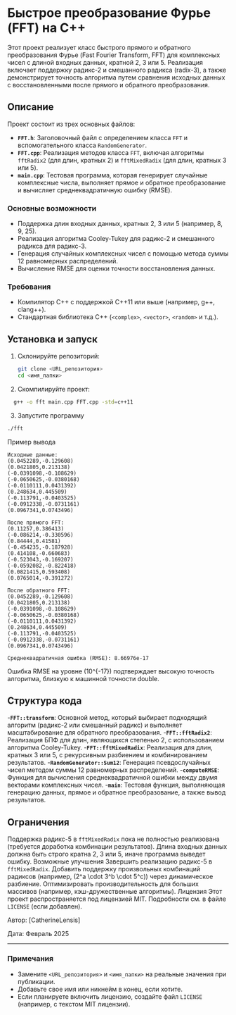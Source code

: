 # Быстрое преобразование Фурье (FFT) на C++

Этот проект реализует класс быстрого прямого и обратного преобразования Фурье (Fast Fourier Transform, FFT) для комплексных чисел с длиной входных данных, кратной 2, 3 или 5. Реализация включает поддержку радикс-2 и смешанного радикса (radix-3), а также демонстрирует точность алгоритма путем сравнения исходных данных с восстановленными после прямого и обратного преобразования.

## Описание

Проект состоит из трех основных файлов:
- **`FFT.h`**: Заголовочный файл с определением класса `FFT` и вспомогательного класса `RandomGenerator`.
- **`FFT.cpp`**: Реализация методов класса `FFT`, включая алгоритмы `fftRadix2` (для длин, кратных 2) и `fftMixedRadix` (для длин, кратных 3 или 5).
- **`main.cpp`**: Тестовая программа, которая генерирует случайные комплексные числа, выполняет прямое и обратное преобразование и вычисляет среднеквадратичную ошибку (RMSE).

### Основные возможности
- Поддержка длин входных данных, кратных 2, 3 или 5 (например, 8, 9, 25).
- Реализация алгоритма Cooley-Tukey для радикс-2 и смешанного радикса для радикс-3.
- Генерация случайных комплексных чисел с помощью метода суммы 12 равномерных распределений.
- Вычисление RMSE для оценки точности восстановления данных.

### Требования
- Компилятор C++ с поддержкой C++11 или выше (например, g++, clang++).
- Стандартная библиотека C++ (`<complex>`, `<vector>`, `<random>` и т.д.).

## Установка и запуск

1. Склонируйте репозиторий:
   ```bash
   git clone <URL_репозитория>
   cd <имя_папки>
   ```
2. Скомпилируйте проект:
 ```bash
   g++ -o fft main.cpp FFT.cpp -std=c++11
```
3. Запустите программу
 ```bash
./fft
 ```
Пример вывода
```text
Исходные данные:
(0.0452289,-0.129608)
(0.0421805,0.213138)
(-0.0391098,-0.108629)
(-0.0650625,-0.0380168)
(-0.0110111,0.0431392)
(0.248634,0.445509)
(-0.113791,-0.0403525)
(-0.0912338,-0.0731161)
(0.0967341,0.0743496)

После прямого FFT:
(0.11257,0.386413)
(-0.086214,-0.330596)
(0.84444,0.41581)
(-0.454235,-0.187928)
(0.414108,-0.660683)
(-0.523043,-0.169207)
(-0.0592082,-0.822418)
(0.0821415,0.593408)
(0.0765014,-0.391272)

После обратного FFT:
(0.0452289,-0.129608)
(0.0421805,0.213138)
(-0.0391098,-0.108629)
(-0.0650625,-0.0380168)
(-0.0110111,0.0431392)
(0.248634,0.445509)
(-0.113791,-0.0403525)
(-0.0912338,-0.0731161)
(0.0967341,0.0743496)

Среднеквадратичная ошибка (RMSE): 8.66976e-17
```
Ошибка RMSE на уровне (10^{-17}) подтверждает высокую точность алгоритма, близкую к машинной точности double.

## Структура кода
-**`FFT::transform`**: Основной метод, который выбирает подходящий алгоритм (радикс-2 или смешанный радикс) и выполняет масштабирование для обратного преобразования.
-**`FFT::fftRadix2`**: Реализация БПФ для длин, являющихся степенью 2, с использованием алгоритма Cooley-Tukey.
-**`FFT::fftMixedRadix`**: Реализация для длин, кратных 3 или 5, с рекурсивным разбиением и комбинированием результатов.
-**`RandomGenerator::Sum12`**: Генерация псевдослучайных чисел методом суммы 12 равномерных распределений.
-**`computeRMSE`**: Функция для вычисления среднеквадратичной ошибки между двумя векторами комплексных чисел.
-**`main`**: Тестовая функция, выполняющая генерацию данных, прямое и обратное преобразование, а также вывод результатов.
## Ограничения
Поддержка радикс-5 в `fftMixedRadix` пока не полностью реализована (требуется доработка комбинации результатов).
Длина входных данных должна быть строго кратна 2, 3 или 5, иначе программа выведет ошибку.
Возможные улучшения
Завершить реализацию радикс-5 в `fftMixedRadix`.
Добавить поддержку произвольных комбинаций радиксов (например, (2^a \cdot 3^b \cdot 5^c)) через динамическое разбиение.
Оптимизировать производительность для больших массивов (например, кэш-дружественные алгоритмы).
Лицензия
Этот проект распространяется под лицензией MIT. Подробности см. в файле `LICENSE` (если добавлен).

Автор: [CatherineLensis]

Дата: Февраль 2025

---

### Примечания
- Замените `<URL_репозитория>` и `<имя_папки>` на реальные значения при публикации.
- Добавьте свое имя или никнейм в конец, если хотите.
- Если планируете включить лицензию, создайте файл `LICENSE` (например, с текстом MIT лицензии).
